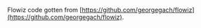  Flowiz code gotten from [https://github.com/georgegach/flowiz](https://github.com/georgegach/flowiz).